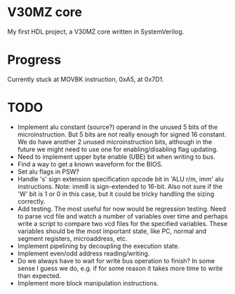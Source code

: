 # V30MZ core

My first HDL project, a V30MZ core written in SystemVerilog.

# Progress

Currently stuck at MOVBK instruction, 0xA5, at 0x7D1.

# TODO

* Implement alu constant (source?) operand in the unused 5 bits of the microinstruction. But 5 bits are not really enough for signed 16 constant. We do have another 2 unused microinstruction bits, although in the future we might need to use one for enabling/disabling flag updating.
* Need to implement upper byte enable (UBE) bit when writing to bus.
* Find a way to get a known waveform for the BIOS.
* Set alu flags in PSW?
* Handle 's' sign extension specification opcode bit in 'ALU r/m, imm' alu instructions. Note: imm8 is sign-extended to 16-bit. Also not sure if the 'W' bit is 1 or 0 in this case, but it could be tricky handling the sizing correctly.
* Add testing. The most useful for now would be regression testing. Need to parse vcd file and watch a number of variables over time and perhaps write a script to compare two vcd files for the specified variables. These variables should be the most important state, like PC, normal and segment registers, microaddress, etc.
* Implement pipelining by decoupling the execution state.
* Implement even/odd address reading/writing.
* Do we always have to wait for write bus operation to finish? In some sense I guess we do, e.g. if for some reason it takes more time to write than expected.
* Implement more block manipulation instructions.
